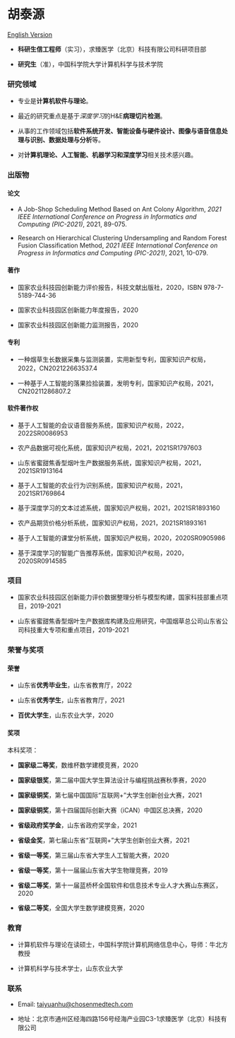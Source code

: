 # 胡泰源
[English Version](hutaiyuan.github.io)

- **科研生信工程师**（实习），求臻医学（北京）科技有限公司科研项目部

- **研究生**（准），中国科学院大学计算机科学与技术学院


### 研究领域

- 专业是**计算机软件与理论**。

- 最近的研究重点是基于*深度学习*的H&E**病理切片检测**。

- 从事的工作领域包括**软件系统开发、智能设备与硬件设计、图像与语音信息处理与识别、数据处理与分析**等。

- 对**计算机理论、人工智能、机器学习和深度学习**相关技术感兴趣。

### 出版物

#### 论文
- A Job-Shop Scheduling Method Based on Ant Colony Algorithm, *2021 IEEE International Conference on Progress in Informatics and Computing (PIC-2021)*, 2021, 89-075.

- Research on Hierarchical Clustering Undersampling and Random Forest Fusion Classification Method, *2021 IEEE International Conference on Progress in Informatics and Computing (PIC-2021)*, 2021, 10-079.


#### 著作
- 国家农业科技园创新能力评价报告，科技文献出版社，2020，ISBN 978-7-5189-744-36

- 国家农业科技园区创新能力年度报告，2020

- 国家农业科技园区创新能力监测报告，2020

#### 专利
- 一种烟草生长数据采集与监测装置，实用新型专利，国家知识产权局，2022，CN202122663537.4

- 一种基于人工智能的落果捡拾装置，发明专利，国家知识产权局，2021，CN20211286807.2

#### 软件著作权
- 基于人工智能的会议语音服务系统，国家知识产权局，2022，2022SR0086953

- 农产品数据可视化系统，国家知识产权局，2021，2021SR1797603

- 山东省蜜甜焦香型烟叶生产数据服务系统，国家知识产权局，2021，2021SR1913164

- 基于人工智能的农业行为识别系统，国家知识产权局，2021，2021SR1769864

- 基于深度学习的文本过滤系统，国家知识产权局，2021，2021SR1893160

- 农产品期货价格分析系统，国家知识产权局，2021，2021SR1893161

- 基于人工智能的课堂分析系统，国家知识产权局，2020，2020SR0905986

- 基于深度学习的智能广告推荐系统，国家知识产权局，2020，2020SR0914585


### 项目
- 国家农业科技园区创新能力评价数据整理分析与模型构建，国家科技部重点项目，2019-2021

- 山东省蜜甜焦香型烟叶生产数据库构建及应用研究，中国烟草总公司山东省公司科技重大专项和重点项目，2019-2021


### 荣誉与奖项
#### 荣誉
- 山东省**优秀毕业生**，山东省教育厅，2022

- 山东省**优秀学生**，山东省教育厅，2021

- **百优大学生**，山东农业大学，2020

#### 奖项

本科奖项：
- **国家级二等奖**，数维杯数学建模竞赛，2020

- **国家级银奖**，第二届中国大学生算法设计与编程挑战赛秋季赛，2020

- **国家级铜奖**，第七届中国国际“互联网+”大学生创新创业大赛，2021

- **国家级铜奖**，第十四届国际创新大赛（iCAN）中国区总决赛，2020

- **省级政府奖学金**，山东省政府奖学金，2021

- **省级金奖**，第七届山东省“互联网+”大学生创新创业大赛，2021

- **省级一等奖**，第三届山东省大学生人工智能大赛，2020

- **省级一等奖**，第十一届届山东省大学生物理竞赛，2019

- **省级二等奖**，第十一届蓝桥杯全国软件和信息技术专业人才大赛山东赛区，2020

- **省级二等奖**，全国大学生数学建模竞赛，2020



### 教育

- 计算机软件与理论在读硕士，中国科学院计算机网络信息中心，导师：牛北方教授

- 计算机科学与技术学士，山东农业大学


### 联系

- Email: taiyuanhu@chosenmedtech.com

- 地址：北京市通州区经海四路156号经海产业园C3-1求臻医学（北京）科技有限公司
